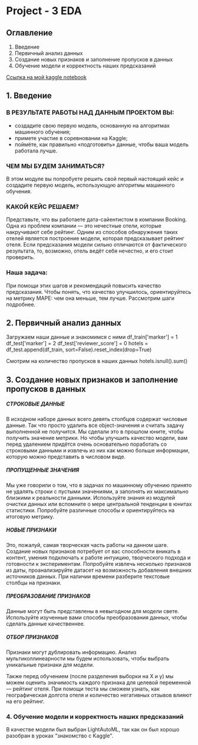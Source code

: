 # Project - 3 EDA
## Оглавление
1. Введение
2. Первичный анализ данных
3. Создание новых признаков и заполнение пропусков в данных
4. Обучение модели и корректность наших предсказаний

[Ссылка на мой kaggle notebook](https://www.kaggle.com/maliktazurkaev/tazurkaev-malik-final-version-of-my-project-3)
## 1. Введение
### В РЕЗУЛЬТАТЕ РАБОТЫ НАД ДАННЫМ ПРОЕКТОМ ВЫ:
* создадите свою первую модель, основанную на алгоритмах машинного обучения;
*  примете участие в соревновании на Kaggle;
* поймёте, как правильно «подготовить» данные, чтобы ваша модель работала лучше.
### ЧЕМ МЫ БУДЕМ ЗАНИМАТЬСЯ?
В этом модуле вы попробуете решить свой первый настоящий кейс и создадите первую модель, использующую алгоритмы машинного обучения.
### КАКОЙ КЕЙС РЕШАЕМ?
Представьте, что вы работаете дата-сайентистом в компании Booking. Одна из проблем компании — это нечестные отели, которые накручивают себе рейтинг. Одним из способов обнаружения таких отелей является построение модели, которая предсказывает рейтинг отеля. Если предсказания модели сильно отличаются от фактического результата, то, возможно, отель ведёт себя нечестно, и его стоит проверить.
### Наша задача:
При помощи этих шагов и рекомендаций повысить качество предсказания. Чтобы понять, что качество улучшилось, ориентируйтесь на метрику MAPE: чем она меньше, тем лучше. Рассмотрим шаги подробнее.


## 2. Первичный анализ данных
Загружаем наши данные и знакомимся с ними
df_train['marker'] = 1
df_test['marker'] = 2
df_test['reviewer_score'] = 0
hotels = df_test.append(df_train, sort=False).reset_index(drop=True)

Cмотрим на количество пропусков в наших данных
hotels.isnull().sum()

## 3. Создание новых признаков и заполнение пропусков в данных

##### СТРОКОВЫЕ ДАННЫЕ

В исходном наборе данных всего девять столбцов содержат числовые данные. Так что просто удалить все object-значения и считать задачу выполненной не получится. Мы сделали это в прошлом юните, чтобы получить значение метрики. Но чтобы улучшить качество модели, вам перед удалением придётся очень основательно поработать со строковыми данными и извлечь из них как можно больше информации, которую можно представить в числовом виде.

##### ПРОПУЩЕННЫЕ ЗНАЧЕНИЯ

Мы уже говорили о том, что в задачах по машинному обучению принято не удалять строки с пустыми значениями, а заполнять их максимально близкими к реальности данными. Используйте знания из модулей очистки данных или вспомните о мере центральной тенденции в юнитах статистики. Попробуйте различные способы и ориентируйтесь на итоговую метрику.

##### НОВЫЕ ПРИЗНАКИ

Это, пожалуй, самая творческая часть работы на данном шаге. Создание новых признаков потребует от вас способности вникать в контент, умения подключать к работе интуицию, творческого подхода и готовности к экспериментам. Попробуйте извлечь несколько признаков из даты, проанализируйте датасет на возможность добавления внешних источников данных. При наличии времени разберите текстовые столбцы на признаки.

##### ПРЕОБРАЗОВАНИЕ ПРИЗНАКОВ

Данные могут быть представлены в невыгодном для модели свете. Используйте изученные вами способы преобразования данных, чтобы сделать данные качественнее.

##### ОТБОР ПРИЗНАКОВ

Признаки могут дублировать информацию. Анализ мультиколлинеарности мы будем использовать, чтобы выбрать уникальные признаки для модели.

Также перед обучением (после разделения выборки на X и y) мы можем оценить значимость каждого признака для целевой переменной — рейтинг отеля. При помощи теста мы сможем узнать, как географическая долгота отеля и количество негативных отзывов влияют на его рейтинг.

### 4. Обучение модели и корректность наших предсказаний
В качестве модели был выбран LightAutoML, так как он был хорошо разобран в уроках "знакомство с Kaggle".